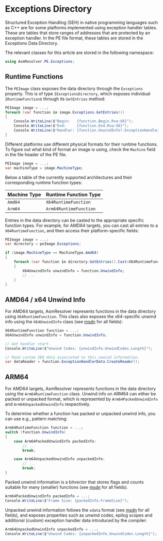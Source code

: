 # Exceptions Directory

Structured Exception Handling (SEH) in native programming languages such
as C++ are for some platforms implemented using exception handler
tables. These are tables that store ranges of addresses that are
protected by an exception handler. In the PE file format, these tables
are stored in the Exceptions Data Directory.

The relevant classes for this article are stored in the following
namespace:

``` csharp
using AsmResolver.PE.Exceptions;
```

## Runtime Functions

The `PEImage` class exposes the data directory through the `Exceptions`
property.
This is of type `IExceptionsDirectory`, which exposes individual `IRuntimeFunction`s through its `GetEntries` method:

``` csharp
PEImage image = ...;
foreach (var function in image.Exceptions.GetEntries())
{
    Console.WriteLine($"Begin:   {function.Begin.Rva:X8}");
    Console.WriteLine($"End:     {function.End.Rva:X8}");
    Console.WriteLine($"Handler: {function.UnwindInfo?.ExceptionHandler.Rva:X8}");
}
```

Different platforms use different physical formats for their runtime
functions.
To figure out what kind of format an image is using, check
the `Machine` field in the file header of the PE file.

```csharp
PEImage image = ...;
var machineType = image.MachineType;
```

Below a table of the currently supported architectures and their corresponding runtime function types:

| Machine Type | Runtime Function Type  |
|--------------|------------------------|
| `Amd64`      | `X64RuntimeFunction`   |
| `Arm64`      | `Arm64RuntimeFunction` |


Entries in the data directory can be casted to the appropriate specific function types.
For example, for AMD64 targets, you can cast all entries to a `X64RuntimeFunction`, and then access their platform-specific fields:

``` csharp
PEImage image = ...;
var directory = peImage.Exceptions;

if (image.MachineType == MachineType.Amd64)
{
    foreach (var function in directory.GetEntries().Cast<X64RuntimeFunction>())
    {
        X64UnwindInfo unwindInfo = function.UnwindInfo;
        // ...
    }
}
```


## AMD64 / x64 Unwind Info

For AMD64 targets, AsmResolver represents functions in the data directory using `X64RuntimeFunction`.
This class also exposes the x64-specific unwind info using the `X64UnwindInfo` class (see [msdn](https://learn.microsoft.com/en-us/cpp/build/exception-handling-x64?view=msvc-170#struct-unwind_info) for all fields):

```csharp
X64RuntimeFunction function = ...;
X64UnwindInfo unwindInfo = function.UnwindInfo;

// Get handler start.
Console.WriteLine($"Unwind Codes: {unwindInfo.UnwindCodes.Length}");

// Read custom SEH data associated to this unwind information.
var dataReader = function.ExceptionHandlerData.CreateReader();
```

## ARM64

For AMD64 targets, AsmResolver represents functions in the data directory using the `Arm64RuntimeFunction` class.
Unwind info on ARM64 can either be packed or unpacked format, which is represented by `Arm64PackedUnwindInfo` and `Arm64UnpackedUnwindInfo` respectively.

To determine whether a function has packed or unpacked unwind info, you can use e.g., pattern matching:

``` csharp
Arm64RuntimeFunction function = ...;
switch (function.UnwindInfo)
{
    case Arm64PackedUnwindInfo packedInfo:
        // ...
        break;

    case Arm64UnpackedUnwindInfo unpackedInfo:
        // ...
        break;
}
```

Packed unwind information is a bitvector that stores flags and counts suitable for many (smaller) functions (see [msdn](https://learn.microsoft.com/en-us/cpp/build/arm64-exception-handling?view=msvc-170#packed-unwind-data) for all fields).

```csharp
Arm64PackedUnwindInfo packedInfo = ...;
Console.WriteLine($"Frame Size: {packedInfo.FrameSize}");
```

Unpacked unwind information follows the `xdata` format (see [msdn](https://learn.microsoft.com/en-us/cpp/build/arm64-exception-handling?view=msvc-170#xdata-records) for all fields), and exposes properties such as unwind codes, epilog scopes and additional (custom) exception handler data introduced by the compiler:

```csharp
Arm64UnpackedUnwindInfo unpackedInfo = ...;
Console.WriteLine($"Unwind Codes: {unpackedInfo.UnwindCodes.Length}");
```